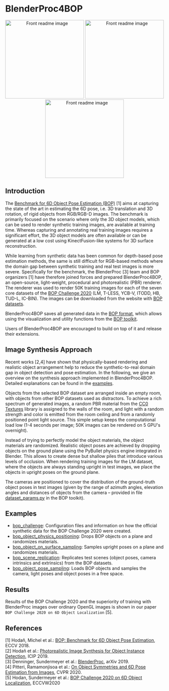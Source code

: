 # BlenderProc4BOP

<p align="center">
<img src="https://bop.felk.cvut.cz/static/img/bop20_pbr/bop20_pbr_tless_01.jpg" alt="Front readme image" width=250>
<img src="https://bop.felk.cvut.cz/static/img/bop20_pbr/bop20_pbr_ycbv_01.jpg" alt="Front readme image" width=250>
<img src="https://bop.felk.cvut.cz/static/img/bop20_pbr/bop20_pbr_ycbv_03.jpg" alt="Front readme image" width=250>
</p>


## Introduction

The [Benchmark for 6D Object Pose Estimation (BOP)](https://bop.felk.cvut.cz/challenges/) [1] aims at capturing the state of the art in estimating the 6D pose, i.e. 3D translation and 3D rotation, of rigid objects from RGB/RGB-D images.
The benchmark is primarily focused on the scenario where only the 3D object models, which can be used to render synthetic training images, are available at training time. Whereas capturing and annotating real training images requires a significant effort, the 3D object models are often available or can be generated at a low cost using KinectFusion-like systems for 3D surface reconstruction.

While learning from synthetic data has been common for depth-based pose estimation methods, the same is still difficult for RGB-based methods where the domain gap between synthetic training and real test images is more severe. Specifically for the benchmark, the BlenderProc [3] team and BOP organizers [1] have therefore joined forces and prepared BlenderProc4BOP, an open-source, light-weight, procedural and photorealistic (PBR) renderer. The renderer was used to render 50K training images for each of the seven core datasets of the [BOP Challenge 2020](https://bop.felk.cvut.cz/challenges/bop-challenge-2020/) (LM, T-LESS, YCB-V, ITODD, HB, TUD-L, IC-BIN). The images can be downloaded from the website with [BOP datasets](https://bop.felk.cvut.cz/datasets/).

BlenderProc4BOP saves all generated data in the [BOP format](https://github.com/thodan/bop_toolkit/blob/master/docs/bop_datasets_format.md), which allows using the visualization and utility functions from the [BOP toolkit](https://github.com/thodan/bop_toolkit).

Users of BlenderProc4BOP are encouraged to build on top of it and release their extensions.


## Image Synthesis Approach

Recent works [2,4] have shown that physically-based rendering and realistic object arrangement help to reduce the synthetic-to-real domain gap in object detection and pose estimation. In the following, we give an overview on the synthesis approach implemented in BlenderProc4BOP. Detailed explanations can be found in the [examples](#examples).

Objects from the selected BOP dataset are arranged inside an empty room, with objects from other BOP datasets used as distractors. To achieve a rich spectrum of generated images, a random PBR material from the [CC0 Textures](https://cc0textures.com/) library is assigned to the walls of the room, and light with a random strength and color is emitted from the room ceiling and from a randomly positioned point light source. This simple setup keeps the computational load low (1-4 seconds per image; 50K images can be rendered on 5 GPU's overnight).

Instead of trying to perfectly model the object materials, the object materials are randomized. Realistic object poses are achieved by dropping objects on the ground plane using the PyBullet physics engine integrated in Blender. This allows to create dense but shallow piles that introduce various levels of occlusion. When rendering training images for the LM dataset, where the objects are always standing upright in test images, we place the objects in upright poses on the ground plane.

The cameras are positioned to cover the distribution of the ground-truth object poses in test images (given by the range of azimuth angles, elevation angles and distances of objects from the camera – provided in file [dataset_params.py](https://github.com/thodan/bop_toolkit/blob/master/bop_toolkit_lib/dataset_params.py) in the BOP toolkit).


## Examples

* [bop_challenge](.scratch/examples/datasets/bop_challenge): Configuration files and information on how the official synthetic data for the BOP Challenge 2020 were created.
* [bop_object_physics_positioning](.scratch/examples/datasets/bop_object_physics_positioning): Drops BOP objects on a plane and randomizes materials.
* [bop_object_on_surface_sampling](.scratch/examples/datasets/bop_object_on_surface_sampling): Samples upright poses on a plane and randomizes materials.
* [bop_scene_replication](.scratch/examples/datasets/bop_scene_replication): Replicates test scenes (object poses, camera intrinsics and extrinsics) from the BOP datasets.
* [bop_object_pose_sampling](.scratch/examples/datasets/bop_object_pose_sampling): Loads BOP objects and samples the camera, light poses and object poses in a free space.


## Results

Results of the BOP Challenge 2020 and the superiority of training with BlenderProc images over ordinary OpenGL images is shown in our paper `BOP Challenge 2020 on 6D Object Localization` [5].

## References

[1] Hodaň, Michel et al.: [BOP: Benchmark for 6D Object Pose Estimation](http://cmp.felk.cvut.cz/~hodanto2/data/hodan2018bop.pdf), ECCV 2018.  
[2] Hodaň et al.: [Photorealistic Image Synthesis for Object Instance Detection](https://arxiv.org/abs/1902.03334), ICIP 2019.  
[3] Denninger, Sundermeyer et al.: [BlenderProc](https://arxiv.org/pdf/1911.01911.pdf), arXiv 2019.  
[4] Pitteri, Ramamonjisoa et al.: [On Object Symmetries and 6D Pose Estimation from Images](https://arxiv.org/abs/1908.07640), CVPR 2020.  
[5] Hodan, Sundermeyer et al.: [BOP Challenge 2020 on 6D Object Localization](https://arxiv.org/pdf/2009.07378.pdf), ECCVW2020
